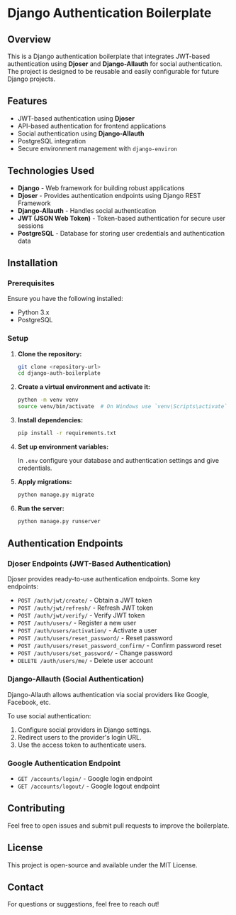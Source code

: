 # Django Authentication Boilerplate

## Overview
This is a Django authentication boilerplate that integrates JWT-based authentication using **Djoser** and **Django-Allauth** for social authentication. The project is designed to be reusable and easily configurable for future Django projects.

## Features
- JWT-based authentication using **Djoser**
- API-based authentication for frontend applications
- Social authentication using **Django-Allauth**
- PostgreSQL integration
- Secure environment management with `django-environ`

## Technologies Used
- **Django** - Web framework for building robust applications
- **Djoser** - Provides authentication endpoints using Django REST Framework
- **Django-Allauth** - Handles social authentication
- **JWT (JSON Web Token)** - Token-based authentication for secure user sessions
- **PostgreSQL** - Database for storing user credentials and authentication data

## Installation
### Prerequisites
Ensure you have the following installed:
- Python 3.x
- PostgreSQL

### Setup
1. **Clone the repository:**
   ```bash
   git clone <repository-url>
   cd django-auth-boilerplate
   ```

2. **Create a virtual environment and activate it:**
   ```bash
   python -m venv venv
   source venv/bin/activate  # On Windows use `venv\Scripts\activate`
   ```

3. **Install dependencies:**
   ```bash
   pip install -r requirements.txt
   ```

4. **Set up environment variables:**

   In `.env` configure your database and authentication settings and give credentials.

5. **Apply migrations:**
   ```bash
   python manage.py migrate
   ```

6. **Run the server:**
   ```bash
   python manage.py runserver
   ```

## Authentication Endpoints
### Djoser Endpoints (JWT-Based Authentication)
Djoser provides ready-to-use authentication endpoints. Some key endpoints:
- `POST /auth/jwt/create/` - Obtain a JWT token
- `POST /auth/jwt/refresh/` - Refresh JWT token
- `POST /auth/jwt/verify/` - Verify JWT token
- `POST /auth/users/` - Register a new user
- `POST /auth/users/activation/` - Activate a user
- `POST /auth/users/reset_password/` - Reset password
- `POST /auth/users/reset_password_confirm/` - Confirm password reset
- `POST /auth/users/set_password/` - Change password
- `DELETE /auth/users/me/` - Delete user account

### Django-Allauth (Social Authentication)
Django-Allauth allows authentication via social providers like Google, Facebook, etc.

To use social authentication:
1. Configure social providers in Django settings.
2. Redirect users to the provider's login URL.
3. Use the access token to authenticate users.

### Google Authentication Endpoint

- `GET /accounts/login/` - Google login endpoint
- `GET /accounts/logout/` - Google logout endpoint

## Contributing
Feel free to open issues and submit pull requests to improve the boilerplate.

## License
This project is open-source and available under the MIT License.

## Contact
For questions or suggestions, feel free to reach out!

